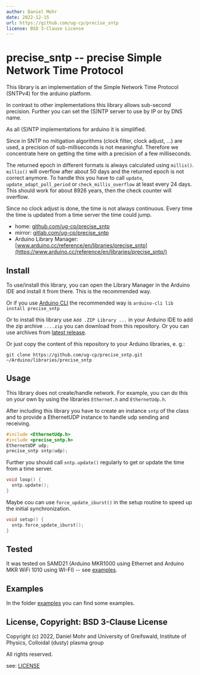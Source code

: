```yaml
---
author: Daniel Mohr
date: 2022-12-15
url: https://github.com/ug-cp/precise_sntp
license: BSD 3-Clause License
---
```


# precise_sntp -- precise Simple Network Time Protocol

This library is an implementation of the Simple Network Time Protocol (SNTPv4)
for the arduino platform.

In contrast to other implementations this library allows sub-second precision.
Further you can set the (S)NTP server to use by IP or by DNS name.

As all (S)NTP implementations for arduino it is simplified.

Since in SNTP no mitigation algorithms (clock filter, clock adjust, ...) are
used, a precision of sub-milliseconds is not meaningful.
Therefore we concentrate here on getting the time with a precision of a
few milliseconds.

The returned epoch in different formats is always calculated using `millis()`.
`millis()` will overflow after about 50 days and the returned epoch is not
correct anymore. To handle this you have to call `update`,
`update_adapt_poll_period` or `check_millis_overflow` at least every 24 days.
This should work for about 8926 years, then the check counter will overflow.

Since no clock adjust is done, the time is not always continuous. Every time
the time is updated from a time server the time could jump.

* home: [github.com/ug-cp/precise_sntp](https://github.com/ug-cp/precise_sntp)
* mirror: [gitlab.com/ug-cp/precise_sntp](https://gitlab.com/ug-cp/precise_sntp)
* Arduino Library Manager: [www.arduino.cc/reference/en/libraries/precise_sntp](https://www.arduino.cc/reference/en/libraries/precise_sntp/)

## Install

To use/install this library, you can open the Library Manager in the
Arduino IDE and install it from there. This is the recommended way.

Or if you use [Arduino CLI](https://arduino.github.io/arduino-cli/) the
recommended way is `arduino-cli lib install precise_sntp`

Or to install this library use `Add .ZIP Library ...` in your Arduino IDE
to add the zip archive `....zip` you can download from
this repository. Or you can use archives from
[latest release](https://github.com/ug-cp/precise_sntp/releases/latest).

Or just copy the content of this repository to your Arduino libraries, e. g.:

```shell
git clone https://github.com/ug-cp/precise_sntp.git ~/Arduino/libraries/precise_sntp
```

## Usage

This library does not create/handle network. For example, you can do this
on your own by using the libraries `Ethernet.h` and `EthernetUdp.h`.

After including this library you have to create an instance `sntp` of
the class and to provide a EthernetUDP instance to handle udp sending
and receiving.

```c
#include <EthernetUdp.h>
#include <precise_sntp.h>
EthernetUDP udp;
precise_sntp sntp(udp);
```

Further you should call `sntp.update()` regularly to get or update the
time from a time server.

```c
void loop() {
  sntp.update();
}
```

Maybe cou can use `force_update_iburst()` in the setup routine to speed up the
initial synchronization.

```c
void setup() {
  sntp.force_update_iburst();
}
```

## Tested

It was tested on SAMD21 (Arduino MKR1000 using Ethernet and
Arduino MKR WiFi 1010 using WI-FI) -- see [examples](examples).

## Examples

In the folder [examples](examples) you can find some examples.

## License, Copyright: BSD 3-Clause License

Copyright (c) 2022, Daniel Mohr and
                    University of Greifswald, Institute of Physics,
                    Colloidal (dusty) plasma group

All rights reserved.

see: [LICENSE](LICENSE)
